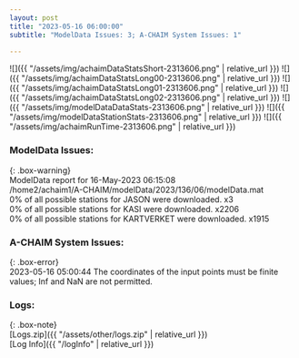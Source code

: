 ```yaml
---
layout: post
title: "2023-05-16 06:00:00"
subtitle: "ModelData Issues: 3; A-CHAIM System Issues: 1"

---
```


![]({{ "/assets/img/achaimDataStatsShort-2313606.png" | relative_url }})
![]({{ "/assets/img/achaimDataStatsLong00-2313606.png" | relative_url }})
![]({{ "/assets/img/achaimDataStatsLong01-2313606.png" | relative_url }})
![]({{ "/assets/img/achaimDataStatsLong02-2313606.png" | relative_url }})
![]({{ "/assets/img/modelDataDataStats-2313606.png" | relative_url }})
![]({{ "/assets/img/modelDataStationStats-2313606.png" | relative_url }})
![]({{ "/assets/img/achaimRunTime-2313606.png" | relative_url }})


### ModelData Issues:  
  
{: .box-warning}  
 ModelData report for 16-May-2023 06:15:08   
 /home2/achaim1/A-CHAIM/modelData/2023/136/06/modelData.mat   
 0% of all possible stations for JASON were downloaded. x3   
 0% of all possible stations for KASI were downloaded. x2206   
 0% of all possible stations for KARTVERKET were downloaded. x1915   
  
### A-CHAIM System Issues:  
  
{: .box-error}  
2023-05-16 05:00:44 The coordinates of the input points must be finite values; Inf and NaN are not permitted.  

### Logs:  
  
{: .box-note}  
[Logs.zip]({{ "/assets/other/logs.zip" | relative_url }})  
[Log Info]({{ "/logInfo" | relative_url }})  
